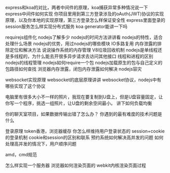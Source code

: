 express和koa的对比，两者中间件的原理，koa捕获异常多种情况说一下
express中间件如何实现
你项目里用到第三方登录涉及的oAuth(JWT)协议的实现原理，以及你本地的实现原理，第三方登录怎么样保证安全性
express里面登录的session服务怎么样实现分布式服务
koa generator能讲一下吗

requirejs组件化
nodejs了解多少
nodejs的时间方法讲讲看
nodejs的特性，适合处理什么场景
nodejs的优势，用过nodejs的哪些模块
IO多路复用
内存泄露的排除定位和解决方法
说说操作系统的内存管理
V8垃圾回收机制
nodejs是单线程还是多线程的，为什么能去开很多异步请求去访问其他接口
线程和进程的区别
nodejs的线程管理
nodejs如何require一个包
nodejs加载原生的包与自己定义的包路径如何查找
浏览器内存泄露，闭包内存泄露如何解决
nodejs容灾

websocket实现原理
websocket的底层原理讲讲
websocket协议，nodejs中有哪些实现了这个协议

电脑里有很多大小不一样的照片，我现在要复制到U盘上，但是U盘容量固定，让你写一个程序，挑选一组照片，让U盘的剩余空间最小。
讲下如何负载均衡

你的聊天室项目，如果数据传输出错了怎么办？
你遇到的最有难度的技术问题是什么

登录原理
token香港，浏览器缓存
你怎么样维持用户登录状态的
session+cookie的登录机制
cookie和session的区别和联系
预约系统如何解决高并发的问题
如何处理高并发的情况下，用户顺序问题

amd，cmd规范

怎么样实现一个服务器
浏览器如何渲染页面的
webkit内核渲染页面过程
